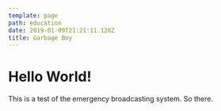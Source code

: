 ```yaml
---
template: page
path: education
date: 2019-01-09T21:21:11.128Z
title: Garbage Boy
---
```

# Hello World!
This is a test of the emergency broadcasting system. So there.
